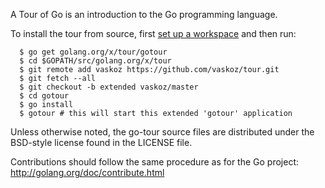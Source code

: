 A Tour of Go is an introduction to the Go programming language.

To install the tour from source, first 
[set up a workspace](https://golang.org/doc/code.html) and then run:

```
  $ go get golang.org/x/tour/gotour
  $ cd $GOPATH/src/golang.org/x/tour
  $ git remote add vaskoz https://github.com/vaskoz/tour.git
  $ git fetch --all
  $ git checkout -b extended vaskoz/master
  $ cd gotour
  $ go install
  $ gotour # this will start this extended 'gotour' application
```

Unless otherwise noted, the go-tour source files are distributed
under the BSD-style license found in the LICENSE file.

Contributions should follow the same procedure as for the Go project:
http://golang.org/doc/contribute.html
